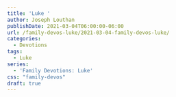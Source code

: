 ```yaml
---
title: 'Luke '
author: Joseph Louthan
publishDate: 2021-03-04T06:00:00-06:00
url: /family-devos-luke/2021-03-04-family-devos-luke/
categories:
  - Devotions
tags:
  - Luke
series:
  - 'Family Devotions: Luke'
css: "family-devos"
draft: true
---
```

